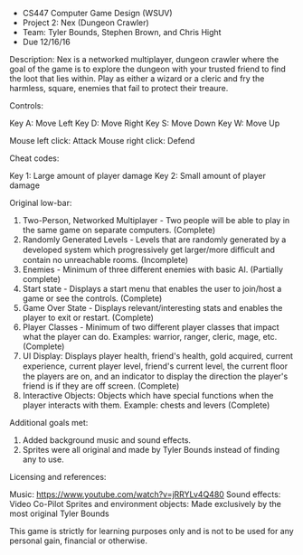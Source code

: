 * CS447 Computer Game Design (WSUV)
* Project 2: Nex (Dungeon Crawler)
* Team: Tyler Bounds, Stephen Brown, and Chris Hight
* Due 12/16/16

Description:
Nex is a networked multiplayer, dungeon crawler where the goal of the game is to
explore the dungeon with your trusted friend to find the loot that lies within. 
Play as either a wizard or a cleric and fry the harmless, square, enemies that 
fail to protect their treaure.

Controls:

Key A: Move Left
Key D: Move Right
Key S: Move Down
Key W: Move Up

Mouse left click: Attack
Mouse right click: Defend

Cheat codes:

Key 1: Large amount of player damage
Key 2: Small amount of player damage

Original low-bar:

1. Two-Person, Networked Multiplayer - Two people will be able to play in the same game on separate computers. (Complete)
2. Randomly Generated Levels - Levels that are randomly generated by a developed system which progressively get larger/more difﬁcult and contain no unreachable rooms. (Incomplete)
3. Enemies - Minimum of three different enemies with basic AI. (Partially complete)
4. Start state - Displays a start menu that enables the user to join/host a game or see the controls.  (Complete)
5. Game Over State - Displays relevant/interesting stats and enables the player to exit or restart. (Complete)
6. Player Classes - Minimum of two different player classes that impact what the player can do. Examples: warrior, ranger, cleric, mage, etc. (Complete) 
7. UI Display: Displays player health, friend's health, gold acquired, current experience, current player level, friend's current level, 
   the current ﬂoor the players are on, and an indicator to display the direction the player's friend is if they are off screen. (Complete)
8. Interactive Objects: Objects which have special functions when the player interacts with them. Example: chests and levers (Complete)

Additional goals met:

1. Added background music and sound effects.
2. Sprites were all original and made by Tyler Bounds instead of finding any to use.

Licensing and references:

Music: https://www.youtube.com/watch?v=jRRYLv4Q480
Sound effects: Video Co-Pilot
Sprites and environment objects: Made exclusively by the most original Tyler Bounds

This game is strictly for learning purposes only and is not to be used for any personal gain, financial or otherwise. 